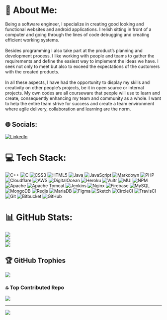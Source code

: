 # 💫 About Me:
Being a software engineer, I specialize in creating good looking and functional websites and android applications. I relish sitting in front of a computer and going through the lines of code debugging and creating efficient working systems.<br><br>Besides programming I also take part at the product’s planning and development process. I like working with people and teams to gather the requirements and define the easiest way to implement the ideas we have. I seek not only to meet but also to exceed the expectations of the customers with the created products.<br><br>In all these aspects, I have had the opportunity to display my skills and creativity on other people’s projects, be it in open source or internal projects. My own codes are all courseware that people will use to learn and create, consequently enhancing my team and community as a whole. I want to help the entire team strive for success and create a team environment where agile delivery, collaboration and learning are the norm.


## 🌐 Socials:
[![LinkedIn](https://img.shields.io/badge/LinkedIn-%230077B5.svg?logo=linkedin&logoColor=white)](https://linkedin.com/in/https://www.linkedin.com/in/tom-goldberg-628268a7/) 

# 💻 Tech Stack:
![C++](https://img.shields.io/badge/c++-%2300599C.svg?style=flat&logo=c%2B%2B&logoColor=white) ![C](https://img.shields.io/badge/c-%2300599C.svg?style=flat&logo=c&logoColor=white) ![CSS3](https://img.shields.io/badge/css3-%231572B6.svg?style=flat&logo=css3&logoColor=white) ![HTML5](https://img.shields.io/badge/html5-%23E34F26.svg?style=flat&logo=html5&logoColor=white) ![Java](https://img.shields.io/badge/java-%23ED8B00.svg?style=flat&logo=openjdk&logoColor=white) ![JavaScript](https://img.shields.io/badge/javascript-%23323330.svg?style=flat&logo=javascript&logoColor=%23F7DF1E) ![Markdown](https://img.shields.io/badge/markdown-%23000000.svg?style=flat&logo=markdown&logoColor=white) ![PHP](https://img.shields.io/badge/php-%23777BB4.svg?style=flat&logo=php&logoColor=white) ![Cloudflare](https://img.shields.io/badge/Cloudflare-F38020?style=flat&logo=Cloudflare&logoColor=white) ![AWS](https://img.shields.io/badge/AWS-%23FF9900.svg?style=flat&logo=amazon-aws&logoColor=white) ![DigitalOcean](https://img.shields.io/badge/DigitalOcean-%230167ff.svg?style=flat&logo=digitalOcean&logoColor=white) ![Heroku](https://img.shields.io/badge/heroku-%23430098.svg?style=flat&logo=heroku&logoColor=white) ![Vultr](https://img.shields.io/badge/Vultr-007BFC.svg?style=flat&logo=vultr) ![MUI](https://img.shields.io/badge/MUI-%230081CB.svg?style=flat&logo=mui&logoColor=white) ![NPM](https://img.shields.io/badge/NPM-%23CB3837.svg?style=flat&logo=npm&logoColor=white) ![Apache](https://img.shields.io/badge/apache-%23D42029.svg?style=flat&logo=apache&logoColor=white) ![Apache Tomcat](https://img.shields.io/badge/apache%20tomcat-%23F8DC75.svg?style=flat&logo=apache-tomcat&logoColor=black) ![Jenkins](https://img.shields.io/badge/jenkins-%232C5263.svg?style=flat&logo=jenkins&logoColor=white) ![Nginx](https://img.shields.io/badge/nginx-%23009639.svg?style=flat&logo=nginx&logoColor=white) ![Firebase](https://img.shields.io/badge/firebase-a08021?style=flat&logo=firebase&logoColor=ffcd34) ![MySQL](https://img.shields.io/badge/mysql-4479A1.svg?style=flat&logo=mysql&logoColor=white) ![MongoDB](https://img.shields.io/badge/MongoDB-%234ea94b.svg?style=flat&logo=mongodb&logoColor=white) ![Redis](https://img.shields.io/badge/redis-%23DD0031.svg?style=flat&logo=redis&logoColor=white) ![MariaDB](https://img.shields.io/badge/MariaDB-003545?style=flat&logo=mariadb&logoColor=white) ![Figma](https://img.shields.io/badge/figma-%23F24E1E.svg?style=flat&logo=figma&logoColor=white) ![Sketch](https://img.shields.io/badge/Sketch-FFB387?style=flat&logo=sketch&logoColor=black) ![CircleCI](https://img.shields.io/badge/circleci-%23161616.svg?style=flat&logo=circleci&logoColor=white) ![TravisCI](https://img.shields.io/badge/travis%20ci-%232B2F33.svg?style=flat&logo=travis&logoColor=white) ![Git](https://img.shields.io/badge/git-%23F05033.svg?style=flat&logo=git&logoColor=white) ![Bitbucket](https://img.shields.io/badge/bitbucket-%230047B3.svg?style=flat&logo=bitbucket&logoColor=white) ![GitHub](https://img.shields.io/badge/github-%23121011.svg?style=flat&logo=github&logoColor=white)
# 📊 GitHub Stats:
![](https://github-readme-stats.vercel.app/api?username=tomm1990&theme=default&hide_border=false&include_all_commits=true&count_private=false)<br/>
![](https://github-readme-streak-stats.herokuapp.com/?user=tomm1990&theme=default&hide_border=false)<br/>
![](https://github-readme-stats.vercel.app/api/top-langs/?username=tomm1990&theme=default&hide_border=false&include_all_commits=true&count_private=false&layout=compact)

## 🏆 GitHub Trophies
![](https://github-profile-trophy.vercel.app/?username=tomm1990&theme=default&no-frame=false&no-bg=true&margin-w=15&margin-h=15&rank=rank=rank=SECRET,SSS,SS,S,AAA,AA,A&column=4)

### 🔝 Top Contributed Repo
![](https://github-contributor-stats.vercel.app/api?username=tomm1990&limit=5&theme=default&combine_all_yearly_contributions=true)

---
[![](https://visitcount.itsvg.in/api?id=tomm1990&icon=0&color=0)](https://visitcount.itsvg.in)

<!-- Proudly created with GPRM ( https://gprm.itsvg.in ) -->
